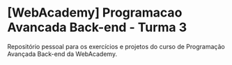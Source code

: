 # [WebAcademy] Programacao Avancada Back-end - Turma 3
Repositório pessoal para os exercícios e projetos do curso de Programação Avançada Back-end da WebAcademy.
